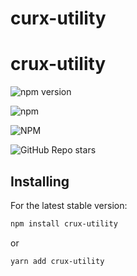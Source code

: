 # curx-utility
# crux-utility
![npm version](https://badge.fury.io/js/crux-utility.svg)

![npm](https://img.shields.io/npm/dw/crux-utility)

![NPM](https://img.shields.io/npm/l/crux-utility)

![GitHub Repo stars](https://img.shields.io/github/stars/Sucker-Org/crux-utility?style=social)

## Installing

For the latest stable version:

```bash
npm install crux-utility
```
or

```bash
yarn add crux-utility
```
